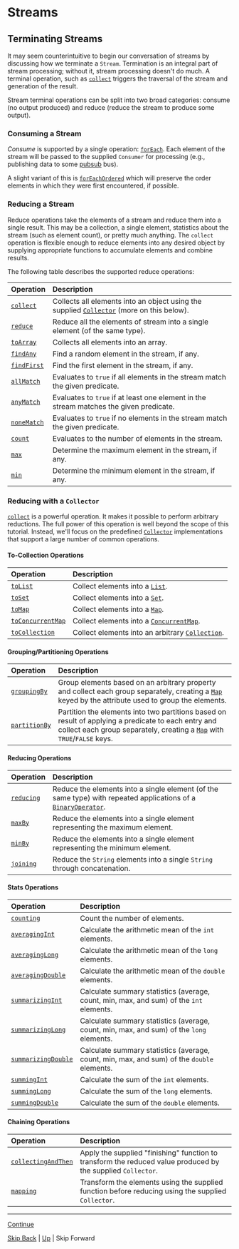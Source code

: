 # Streams

## Terminating Streams

It may seem counterintuitive to begin our conversation of streams by discussing
how we terminate a `Stream`. Termination is an integral part of stream
processing; without it, stream processing doesn't do much. A terminal operation,
such as 
[`collect`](https://docs.oracle.com/javase/8/docs/api/java/util/stream/Stream.html#collect-java.util.stream.Collector-)
triggers the traversal of the stream and generation of the result.

Stream terminal operations can be split into two broad categories: consume
(no output produced) and reduce (reduce the stream to produce some output).

### Consuming a Stream

*Consume* is supported by a single operation:
[`forEach`](https://docs.oracle.com/javase/8/docs/api/java/util/stream/Stream.html#forEach-java.util.function.Consumer-).
Each element of the stream will be passed to the supplied `Consumer` for
processing (e.g., publishing data to some
[pubsub](https://en.wikipedia.org/wiki/Publish%E2%80%93subscribe_pattern) bus).

A slight variant of this is
[`forEachOrdered`](https://docs.oracle.com/javase/8/docs/api/java/util/stream/Stream.html#forEachOrdered-java.util.function.Consumer-)
which will preserve the order elements in which they were first encountered, if
possible.

### Reducing a Stream

Reduce operations take the elements of a stream and reduce them into a single
result. This may be a collection, a single element, statistics about the stream
(such as element count), or pretty much anything. The `collect` operation is
flexible enough to reduce elements into any desired object by supplying
appropriate functions to accumulate elements and combine results.

The following table describes the supported reduce operations:

| Operation                                                                                                                      | Description                                                                                                                                                            |
|:-------------------------------------------------------------------------------------------------------------------------------|:-----------------------------------------------------------------------------------------------------------------------------------------------------------------------|
| [`collect`](https://docs.oracle.com/javase/8/docs/api/java/util/stream/Stream.html#collect-java.util.stream.Collector-)        | Collects all elements into an object using the supplied [`Collector`](https://docs.oracle.com/javase/8/docs/api/java/util/stream/Collector.html) (more on this below). |
| [`reduce`](https://docs.oracle.com/javase/8/docs/api/java/util/stream/Stream.html#reduce-T-java.util.function.BinaryOperator-) | Reduce all the elements of stream into a single element (of the same type).                                                                                            |
| [`toArray`](https://docs.oracle.com/javase/8/docs/api/java/util/stream/Stream.html#toArray-java.util.function.IntFunction-)    | Collects all elements into an array.                                                                                                                                   |
| [`findAny`](https://docs.oracle.com/javase/8/docs/api/java/util/stream/Stream.html#findAny--)                                  | Find a random element in the stream, if any.                                                                                                                           |
| [`findFirst`](https://docs.oracle.com/javase/8/docs/api/java/util/stream/Stream.html#findFirst--)                              | Find the first element in the stream, if any.                                                                                                                          |
| [`allMatch`](https://docs.oracle.com/javase/8/docs/api/java/util/stream/Stream.html#allMatch-java.util.function.Predicate-)    | Evaluates to `true` if all elements in the stream match the given predicate.                                                                                           |
| [`anyMatch`](https://docs.oracle.com/javase/8/docs/api/java/util/stream/Stream.html#anyMatch-java.util.function.Predicate-)    | Evaluates to `true` if at least one element in the stream matches the given predicate.                                                                                 |
| [`noneMatch`](https://docs.oracle.com/javase/8/docs/api/java/util/stream/Stream.html#noneMatch-java.util.function.Predicate-)  | Evaluates to `true` if no elements in the stream match the given predicate.                                                                                            |
| [`count`](https://docs.oracle.com/javase/8/docs/api/java/util/stream/Stream.html#count--)                                      | Evaluates to the number of elements in the stream.                                                                                                                     |
| [`max`](https://docs.oracle.com/javase/8/docs/api/java/util/stream/Stream.html#max-java.util.Comparator-)                      | Determine the maximum element in the stream, if any.                                                                                                                   |
| [`min`](https://docs.oracle.com/javase/8/docs/api/java/util/stream/Stream.html#min-java.util.Comparator-)                      | Determine the minimum element in the stream, if any.                                                                                                                   |

### Reducing with a `Collector`

[`collect`](https://docs.oracle.com/javase/8/docs/api/java/util/stream/Stream.html#collect-java.util.stream.Collector-)
is a powerful operation. It makes it possible to perform arbitrary reductions.
The full power of this operation is well beyond the scope of this tutorial.
Instead, we'll focus on the predefined
[`Collector`](https://docs.oracle.com/javase/8/docs/api/java/util/stream/Collector.html)
implementations that support a large number of common operations.

#### To-Collection Operations

| Operation                                                                                                                                                                | Description                                                                                                                   |
|:-------------------------------------------------------------------------------------------------------------------------------------------------------------------------|:------------------------------------------------------------------------------------------------------------------------------|
| [`toList`](https://docs.oracle.com/javase/8/docs/api/java/util/stream/Collectors.html#toList--)                                                                          | Collect elements into a [`List`](http://docs.oracle.com/javase/8/docs/api/java/util/List.html).                               |
| [`toSet`](https://docs.oracle.com/javase/8/docs/api/java/util/stream/Collectors.html#toSet--)                                                                            | Collect elements into a [`Set`](http://docs.oracle.com/javase/8/docs/api/java/util/Set.html).                                 |
| [`toMap`](https://docs.oracle.com/javase/8/docs/api/java/util/stream/Collectors.html#toMap-java.util.function.Function-java.util.function.Function-)                     | Collect elements into a [`Map`](http://docs.oracle.com/javase/8/docs/api/java/util/Map.html).                                 |
| [`toConcurrentMap`](https://docs.oracle.com/javase/8/docs/api/java/util/stream/Collectors.html#toConcurrentMap-java.util.function.Function-java.util.function.Function-) | Collect elements into a [`ConcurrentMap`](https://docs.oracle.com/javase/8/docs/api/java/util/concurrent/ConcurrentMap.html). |
| [`toCollection`](https://docs.oracle.com/javase/8/docs/api/java/util/stream/Collectors.html#toCollection-java.util.function.Supplier-)                                   | Collect elements into an arbitrary [`Collection`](https://docs.oracle.com/javase/8/docs/api/java/util/Collection.html).       |

#### Grouping/Partitioning Operations

| Operation                                                                                                                                | Description                                                                                                                                                                                                                                   |
|:-----------------------------------------------------------------------------------------------------------------------------------------|:----------------------------------------------------------------------------------------------------------------------------------------------------------------------------------------------------------------------------------------------|
| [`groupingBy`](https://docs.oracle.com/javase/8/docs/api/java/util/stream/Collectors.html#groupingBy-java.util.function.Function-)       | Group elements based on an arbitrary property and collect each group separately, creating a [`Map`](http://docs.oracle.com/javase/8/docs/api/java/util/Map.html) keyed by the attribute used to group the elements.                           |
| [`partitionBy`](https://docs.oracle.com/javase/8/docs/api/java/util/stream/Collectors.html#partitioningBy-java.util.function.Predicate-) | Partition the elements into two partitions based on result of applying a predicate to each entry and collect each group separately, creating a [`Map`](http://docs.oracle.com/javase/8/docs/api/java/util/Map.html) with `TRUE`/`FALSE` keys. |

#### Reducing Operations

| Operation                                                                                                                            | Description                                                                                                                                                                                        |
|:-------------------------------------------------------------------------------------------------------------------------------------|:---------------------------------------------------------------------------------------------------------------------------------------------------------------------------------------------------|
| [`reducing`](https://docs.oracle.com/javase/8/docs/api/java/util/stream/Collectors.html#reducing-java.util.function.BinaryOperator-) | Reduce the elements into a single element (of the same type) with repeated applications of a [`BinaryOperator`](https://docs.oracle.com/javase/8/docs/api/java/util/function/BinaryOperator.html). |
| [`maxBy`](https://docs.oracle.com/javase/8/docs/api/java/util/stream/Collectors.html#maxBy-java.util.Comparator-)                    | Reduce the elements into a single element representing the maximum element.                                                                                                                        |
| [`minBy`](https://docs.oracle.com/javase/8/docs/api/java/util/stream/Collectors.html#minBy-java.util.Comparator-)                    | Reduce the elements into a single element representing the minimum element.                                                                                                                        |
| [`joining`](https://docs.oracle.com/javase/8/docs/api/java/util/stream/Collectors.html#joining--)                                    | Reduce the `String` elements into a single `String` through concatenation.                                                                                                                         |

#### Stats Operations

| Operation                                                                                                                                                | Description                                                                                |
|:---------------------------------------------------------------------------------------------------------------------------------------------------------|:-------------------------------------------------------------------------------------------|
| [`counting`](https://docs.oracle.com/javase/8/docs/api/java/util/stream/Collectors.html#counting--)                                                      | Count the number of elements.                                                              |
| [`averagingInt`](https://docs.oracle.com/javase/8/docs/api/java/util/stream/Collectors.html#averagingInt-java.util.function.ToIntFunction-)              | Calculate the arithmetic mean of the `int` elements.                                       |
| [`averagingLong`](https://docs.oracle.com/javase/8/docs/api/java/util/stream/Collectors.html#averagingLong-java.util.function.ToLongFunction-)           | Calculate the arithmetic mean of the `long` elements.                                      |
| [`averagingDouble`](https://docs.oracle.com/javase/8/docs/api/java/util/stream/Collectors.html#averagingDouble-java.util.function.ToDoubleFunction-)     | Calculate the arithmetic mean of the `double` elements.                                    |
| [`summarizingInt`](https://docs.oracle.com/javase/8/docs/api/java/util/stream/Collectors.html#summarizingInt-java.util.function.ToIntFunction-)          | Calculate summary statistics (average, count, min, max, and sum) of the `int` elements.    |
| [`summarizingLong`](https://docs.oracle.com/javase/8/docs/api/java/util/stream/Collectors.html#summarizingLong-java.util.function.ToLongFunction-)       | Calculate summary statistics (average, count, min, max, and sum) of the `long` elements.   |
| [`summarizingDouble`](https://docs.oracle.com/javase/8/docs/api/java/util/stream/Collectors.html#summarizingDouble-java.util.function.ToDoubleFunction-) | Calculate summary statistics (average, count, min, max, and sum) of the `double` elements. |
| [`summingInt`](https://docs.oracle.com/javase/8/docs/api/java/util/stream/Collectors.html#summingInt-java.util.function.ToIntFunction-)                  | Calculate the sum of the `int` elements.                                                   |
| [`summingLong`](https://docs.oracle.com/javase/8/docs/api/java/util/stream/Collectors.html#summingLong-java.util.function.ToLongFunction-)               | Calculate the sum of the `long` elements.                                                  |
| [`summingDouble`](https://docs.oracle.com/javase/8/docs/api/java/util/stream/Collectors.html#summingDouble-java.util.function.ToDoubleFunction-)         | Calculate the sum of the `double` elements.                                                |

#### Chaining Operations

| Operation                                                                                                                                                                   | Description                                                                                                  |
|:----------------------------------------------------------------------------------------------------------------------------------------------------------------------------|:-------------------------------------------------------------------------------------------------------------|
| [`collectingAndThen`](https://docs.oracle.com/javase/8/docs/api/java/util/stream/Collectors.html#collectingAndThen-java.util.stream.Collector-java.util.function.Function-) | Apply the supplied "finishing" function to transform the reduced value produced by the supplied `Collector`. |
| [`mapping`](https://docs.oracle.com/javase/8/docs/api/java/util/stream/Collectors.html#mapping-java.util.function.Function-java.util.stream.Collector-)                     | Transform the elements using the supplied function before reducing using the supplied `Collector`.           |

---

[Continue](transforming.md)

[Skip Back](../optional/start.md) | [Up](../start.md) | Skip Forward
